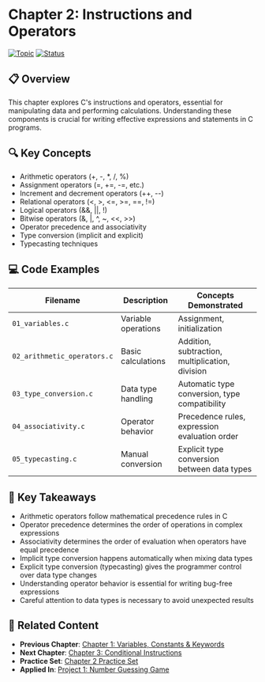 # Chapter 2: Instructions and Operators

[![Topic](https://img.shields.io/badge/Topic-Expression_Handling-blue.svg)]()
[![Status](https://img.shields.io/badge/Status-Complete-success.svg)]()

## 📋 Overview

This chapter explores C's instructions and operators, essential for manipulating data and performing calculations. Understanding these components is crucial for writing effective expressions and statements in C programs.

## 🔍 Key Concepts

- Arithmetic operators (+, -, *, /, %)
- Assignment operators (=, +=, -=, etc.)
- Increment and decrement operators (++, --)
- Relational operators (<, >, <=, >=, ==, !=)
- Logical operators (&&, ||, !)
- Bitwise operators (&, |, ^, ~, <<, >>)
- Operator precedence and associativity
- Type conversion (implicit and explicit)
- Typecasting techniques

## 💻 Code Examples

| Filename | Description | Concepts Demonstrated |
|----------|-------------|----------------------|
| `01_variables.c` | Variable operations | Assignment, initialization |
| `02_arithmetic_operators.c` | Basic calculations | Addition, subtraction, multiplication, division |
| `03_type_conversion.c` | Data type handling | Automatic type conversion, type compatibility |
| `04_associativity.c` | Operator behavior | Precedence rules, expression evaluation order |
| `05_typecasting.c` | Manual conversion | Explicit type conversion between data types |

## 📝 Key Takeaways

- Arithmetic operators follow mathematical precedence rules in C
- Operator precedence determines the order of operations in complex expressions
- Associativity determines the order of evaluation when operators have equal precedence
- Implicit type conversion happens automatically when mixing data types
- Explicit type conversion (typecasting) gives the programmer control over data type changes
- Understanding operator behavior is essential for writing bug-free expressions
- Careful attention to data types is necessary to avoid unexpected results

## 🔄 Related Content

- **Previous Chapter**: [Chapter 1: Variables, Constants & Keywords](../Chapter%201%20%20VARIABLES%2C%20CONSTANTS%20%26%20KEYWORDS)
- **Next Chapter**: [Chapter 3: Conditional Instructions](../Chapter%203%20CONDITIONAL%20INSTRUCTIONS)
- **Practice Set**: [Chapter 2 Practice Set](../Chapter%202%20INSTRUCTIONS%20AND%20OPERATORS%20Practice%20Set)
- **Applied In**: [Project 1: Number Guessing Game](../Project%201) 